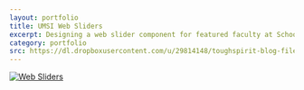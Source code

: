 ```yaml
---
layout: portfolio
title: UMSI Web Sliders
excerpt: Designing a web slider component for featured faculty at School of Information
category: portfolio
src: https://dl.dropboxusercontent.com/u/29814148/toughspirit-blog-files/portfolio/umsi/SI520/umsi-website/web-sliders.thumbnail.jpg
---
```


<a href="https://dl.dropboxusercontent.com/u/29814148/toughspirit-blog-files/portfolio/umsi/SI520/umsi-website/web-sliders.jpg" target='_blank' class="no-decoration">
    <img src="https://dl.dropboxusercontent.com/u/29814148/toughspirit-blog-files/portfolio/umsi/SI520/umsi-website/web-sliders.jpg" alt="Web Sliders">
</a>
